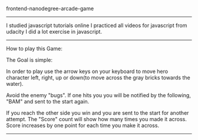 frontend-nanodegree-arcade-game
*************************************************

I studied javascript tutorials online 
I practiced all videos for javascript from udacity
I did a lot exercise in javascript. 

************************************************************************************
How to play this Game:

The Goal is simple:

In order to play use the arrow keys on your keyboard to move hero character
left, right, up or down(to move across the gray bricks towards the water).

Avoid the enemy "bugs". If one hits you you will be notified by the following, "BAM" and
sent to the start again.

If you reach the other side you win and you are sent to the start
for another attempt.
The "Score" count will show how many times you made it across.
Score increases by one point for each time you make it across.

***********************************************************************************************

